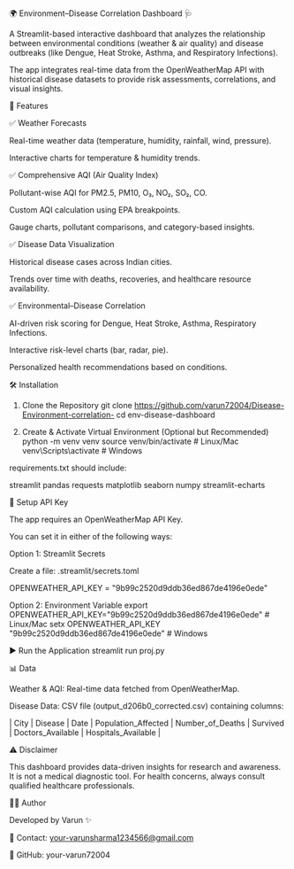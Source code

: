 🌍 Environment–Disease Correlation Dashboard 🩺

A Streamlit-based interactive dashboard that analyzes the relationship between environmental conditions (weather & air quality) and disease outbreaks (like Dengue, Heat Stroke, Asthma, and Respiratory Infections).

The app integrates real-time data from the OpenWeatherMap API
 with historical disease datasets to provide risk assessments, correlations, and visual insights.

🚀 Features

✅ Weather Forecasts

Real-time weather data (temperature, humidity, rainfall, wind, pressure).

Interactive charts for temperature & humidity trends.

✅ Comprehensive AQI (Air Quality Index)

Pollutant-wise AQI for PM2.5, PM10, O₃, NO₂, SO₂, CO.

Custom AQI calculation using EPA breakpoints.

Gauge charts, pollutant comparisons, and category-based insights.

✅ Disease Data Visualization

Historical disease cases across Indian cities.

Trends over time with deaths, recoveries, and healthcare resource availability.

✅ Environmental–Disease Correlation

AI-driven risk scoring for Dengue, Heat Stroke, Asthma, Respiratory Infections.

Interactive risk-level charts (bar, radar, pie).

Personalized health recommendations based on conditions.

🛠️ Installation
1. Clone the Repository
git clone https://github.com/varun72004/Disease-Environment-correlation-
cd env-disease-dashboard

2. Create & Activate Virtual Environment (Optional but Recommended)
python -m venv venv
source venv/bin/activate   # Linux/Mac
venv\Scripts\activate      # Windows


requirements.txt should include:

streamlit
pandas
requests
matplotlib
seaborn
numpy
streamlit-echarts

🔑 Setup API Key

The app requires an OpenWeatherMap API Key.

You can set it in either of the following ways:

Option 1: Streamlit Secrets

Create a file: .streamlit/secrets.toml

OPENWEATHER_API_KEY = "9b99c2520d9ddb36ed867de4196e0ede"

Option 2: Environment Variable
export OPENWEATHER_API_KEY="9b99c2520d9ddb36ed867de4196e0ede"   # Linux/Mac
setx OPENWEATHER_API_KEY "9b99c2520d9ddb36ed867de4196e0ede"     # Windows

▶️ Run the Application
streamlit run proj.py


📊 Data

Weather & AQI: Real-time data fetched from OpenWeatherMap.

Disease Data: CSV file (output_d206b0_corrected.csv) containing columns:

| City | Disease | Date | Population_Affected | Number_of_Deaths | Survived | Doctors_Available | Hospitals_Available |


⚠️ Disclaimer

This dashboard provides data-driven insights for research and awareness. It is not a medical diagnostic tool.
For health concerns, always consult qualified healthcare professionals.

👨‍💻 Author

Developed by Varun ✨

📧 Contact: your-varunsharma1234566@gmail.com

🔗 GitHub: your-varun72004
